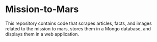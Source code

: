 # Mission-to-Mars

This repository contains code that scrapes articles, facts, and images related to the mission to mars, stores them in a Mongo database, and displays them in a web application.
